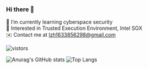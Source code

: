 ### Hi there 🤨
 
🏫  I’m currently learning cyberspace security  
🧐  Interested in Trusted Execution Environment, Intel SGX  
✉️  Contact me at lzh1633856298@gmail.com

<img src="https://visitor-badge.glitch.me/badge?page_id=EmisonLu" alt="vistors" />


![Anurag's GitHub stats](https://github-readme-stats.vercel.app/api?username=EmisonLu&include_all_commits=true&hide=contribs,prs&show_icons=true)
![Top Langs](https://github-readme-stats.vercel.app/api/top-langs/?username=EmisonLu&hide=HTML&layout=compact)




